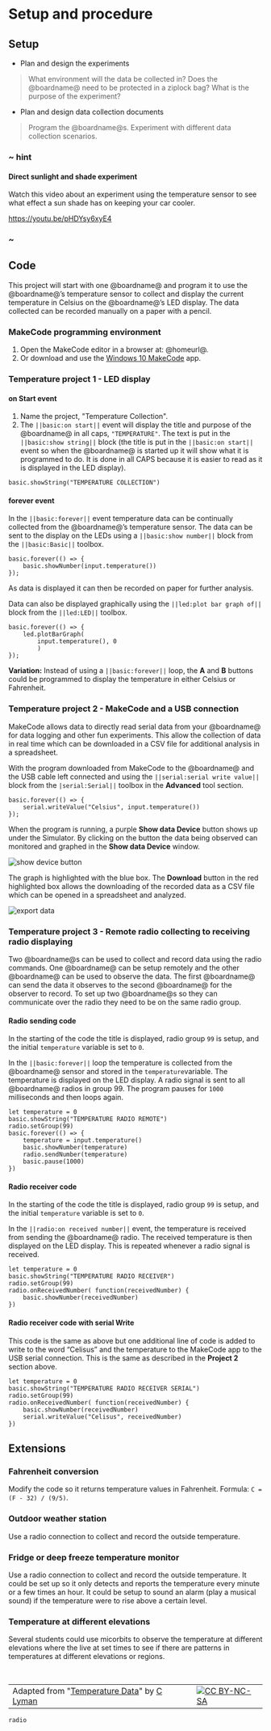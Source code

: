# Setup and procedure

## Setup

* Plan and design the experiments

>What environment will the data be collected in? Does the @boardname@ need to be protected in a ziplock bag? What is the purpose of the experiment?

* Plan and design data collection documents

>Program the @boardname@s. Experiment with different data collection scenarios. 

### ~ hint

#### Direct sunlight and shade experiment

Watch this video about an experiment using the temperature sensor to see what effect
a sun shade has on keeping your car cooler.

https://youtu.be/pHDYsy6xyE4

### ~

## Code

This project will start with one @boardname@ and program it to use the @boardname@’s temperature sensor to collect and display the current temperature in Celsius on the @boardname@’s LED display. The data collected can be recorded manually on a paper with a pencil.

### MakeCode programming environment

1. Open the MakeCode editor in a browser at: @homeurl@.
2. Or download and use the [Windows 10 MakeCode](https://www.microsoft.com/store/apps/9PJC7SV48LCX) app.

### Temperature project 1 - LED display

#### on Start event

1. Name the project, "Temperature Collection".
2. The ``||basic:on start||`` event will display the title and purpose of the @boardname@ in all caps, `"TEMPERATURE"`. The text is put in the ``||basic:show string||`` block (the title is put in the ``||basic:on start||`` event so when the @boardname@ is started up it will show what it is programmed to do. It is done in all CAPS because it is easier to read as it is displayed in the LED display).

```blocks
basic.showString("TEMPERATURE COLLECTION")
```

#### forever event

In the ``||basic:forever||`` event temperature data can be continually collected from the @boardname@’s temperature sensor. The data can be sent to the  display on the LEDs using a ``||basic:show number||`` block from the ``||basic:Basic||`` toolbox.

```blocks
basic.forever(() => {
    basic.showNumber(input.temperature())
});
```

As data is displayed it can then be recorded on paper for further analysis.

Data can also be displayed graphically using the ``||led:plot bar graph of||`` block from the ``||led:LED||`` toolbox. 

```blocks
basic.forever(() => {
    led.plotBarGraph(
        input.temperature(), 0
        )
});
```

**Variation:** Instead of using a ``||basic:forever||`` loop, the **A** and **B** buttons could be programmed to display the temperature in either Celsius or Fahrenheit.

### Temperature project 2 - MakeCode and a USB connection

MakeCode allows data to directly read serial data from your @boardname@ for data logging and other fun experiments. This allow the collection of data in real time which can be downloaded in a CSV file for additional analysis in a spreadsheet.

With the program downloaded from MakeCode to the @boardname@ and the USB cable left connected and using the ``||serial:serial write value||`` block from the ``|serial:Serial||`` toolbox in the **Advanced** tool section.

```blocks
basic.forever(() => {
	serial.writeValue("Celsius", input.temperature())
});
```

When the program is running, a purple **Show data Device** button shows up under the Simulator. By clicking on the button the data being observed can monitored and graphed in the **Show data Device** window. 

![show device button](/static/courses/ucp-science/temperature/show-device.png)

The graph is highlighted with the blue box. The **Download** button in the red highlighted box allows the downloading of the recorded data as a CSV file which can be opened in a spreadsheet and analyzed.

![export data](/static/courses/ucp-science/temperature/export.png)
 
### Temperature project 3 - Remote radio collecting to receiving radio displaying

Two @boardname@s can be used to collect and record data using the radio commands. One @boardname@ can be setup remotely and the other @boardname@ can be used to observe the data. The first @boardname@ can send the data it observes to the second @boardname@ for the observer to record. To set up two @boardname@s so they can communicate over the radio they need to be on the same radio group.

#### Radio sending code

In the starting of the code the title is displayed, radio group `99` is setup, and the initial ``temperature`` variable is set to `0`.

In the ``||basic:forever||`` loop the temperature is collected from the @boardname@ sensor and stored in the ``temperature``variable. The temperature is displayed on the LED display. A radio signal is sent to all @boardname@ radios in group 99. The program pauses for `1000` milliseconds and then loops again.

```blocks
let temperature = 0
basic.showString("TEMPERATURE RADIO REMOTE")
radio.setGroup(99)
basic.forever(() => {
    temperature = input.temperature()
    basic.showNumber(temperature)
    radio.sendNumber(temperature)
    basic.pause(1000)
})
```

#### Radio receiver code

In the starting of the code the title is displayed, radio group `99` is setup, and the initial ``temperature`` variable is set to `0`.

In the ``||radio:on received number||`` event, the temperature is received from sending the @boardname@ radio. The received temperature is then displayed on the LED display. This is repeated whenever a radio signal is received.

```blocks
let temperature = 0
basic.showString("TEMPERATURE RADIO RECEIVER")
radio.setGroup(99)
radio.onReceivedNumber( function(receivedNumber) {
    basic.showNumber(receivedNumber)
})
```

#### Radio receiver code with serial Write

This code is the same as above but one additional line of code is added to write to the word “Celisus” and the temperature to the MakeCode app to the USB serial connection. This is the same as described in the **Project 2** section above.

```blocks
let temperature = 0
basic.showString("TEMPERATURE RADIO RECEIVER SERIAL")
radio.setGroup(99)
radio.onReceivedNumber( function(receivedNumber) {
    basic.showNumber(receivedNumber)
    serial.writeValue("Celisus", receivedNumber)
})
```

## Extensions

### Fahrenheit conversion

Modify the code so it returns temperature values in Fahrenheit. Formula: ``C = (F - 32) / (9/5)``.

### Outdoor weather station

Use a radio connection to collect and record the outside temperature.

### Fridge or deep freeze temperature monitor

Use a radio connection to collect and record the outside temperature. It could be set up so it only detects and reports the temperature every minute or a few times an hour. It could be setup to sound an alarm (play a musical sound) if the temperature were to rise above a certain level.

### Temperature at different elevations

Several students could use micorbits to observe the temperature at different elevations where the live at set times to see if there are patterns in temperatures at different elevations or regions.

<br/>

| | | |
|-|-|-|
| Adapted from "[Temperature Data](https://drive.google.com/open?id=1X6FeANka2qcMC2ZFQgSSxEoHxsQc--6a0Pk9xxMOwE8)" by [C Lyman](http://utahcoding.org) | | [![CC BY-NC-SA](https://licensebuttons.net/l/by-nc-sa/4.0/80x15.png)](https://creativecommons.org/licenses/by-nc-sa/4.0/) |

```package
radio
```